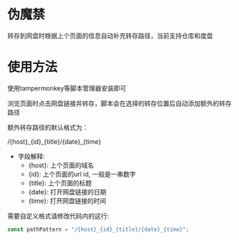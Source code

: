 # 伪魔禁
转存到网盘时根据上个页面的信息自动补充转存路径，当前支持仓库和度盘

# 使用方法
使用tampermonkey等脚本管理器安装即可

浏览页面时点击网盘链接并转存，脚本会在选择的转存位置后自动添加额外的转存路径

额外转存路径的默认格式为：

/{host}\_{id}\_{title}/{date}\_{time}
- 字段解释:
  - {host}: 上个页面的域名
  - {id}: 上个页面的url id, 一般是一串数字
  - {title}: 上个页面的标题
  - {date}: 打开网盘链接的日期
  - {time}: 打开网盘链接的时间
 
需要自定义格式请修改代码内的这行:
```javascript
const pathPattern = "/{host}_{id}_{title}/{date}_{time}";
```
